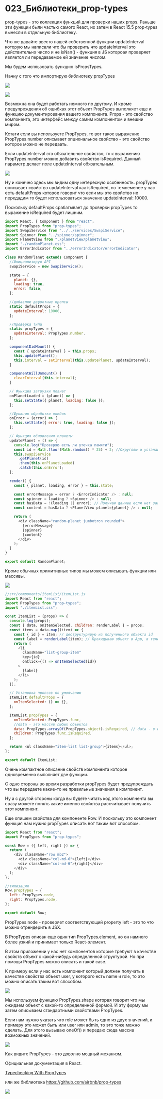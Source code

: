 # 023_Библиотеки_prop-types

prop-types - это коллекция функций для проверки наших props. Раньше эти функции были частью самого React, но затем в React 15.5 prop-types вынесли в отдельную библиотеку. 

Что же давайте ввесто нашей собственной функции updateInterval которую мы написали что бы проверить что updateInterval это действительно число и не isNan() - функция в JS котороая проверяет является ли передаваемое ей значение числом.

Мы будем испльзовать функцию isPropsTypes. 

Начну с того что импортирую библиотеку propTypes

![](img/001.jpg)

![](img/002.jpg)

Возможна она будет работать немного по другому. И кроме предупреждения об ошибках этот объект PropTypes выполняет еще и функцию документирования вашего компонента. Props - это свойство компонента, это интерфейс между самим компонентом и внешни миром.

Кстати если вы используете PropTypes, то вот такое выражение PropTypes.number описывает опциональное свойство - это свойство которое можно не передаать.

Если updateInterval это обязательное свойство, то к выражению PropTypes.number можно добавить свойство isRequired. Данный параметр делает поле updateInterval обязательным.

![](img/003.jpg)

Ну и конечно здесь мы видим одну интересную особенность. propTypes описывает свойство updateInterval как isRequired, но темнеменее у нас есть defaultProps которое говорит что если мы это свойство не передадим то будет использоваться значение  updateInterval: 10000.

Поскольку defaultProps срабатывает до проверки propTypes то выражение isRequired будет лишним.

```js
import React, { Component } from "react";
import PropTypes from "prop-types";
import SwapiService from "../../services/SwapiService";
import Spinner from "../spinner/spinner";
import PlanetView from "./planetView/planetView";
import "./randomPlanet.css";
import ErrorIndicator from "../errorIndicator/errorIndicator";

class RandomPlanet extends Component {
  //Инициализирую API
  swapiService = new SwapiService();

  state = {
    planet: {},
    loading: true,
    error: false,
  };

  //добавляю дефолтные пропсы
  static defaultProps = {
    updateInterval: 10000,
  };

  //Проверка типа
  static propTypes = {
    updateInterval: PropTypes.number,
  };

  componentDidMount() {
    const { updateInterval } = this.props;
    this.updatePlanet();
    this.interval = setInterval(this.updatePlanet, updateInterval);
  }

  componentWillUnmount() {
    clearInterval(this.interval);
  }

  // Функция загрузки планет
  onPlanetLoaded = (planet) => {
    this.setState({ planet, loading: false });
  };

  //Функция обработки ошибок
  onError = (error) => {
    this.setState({ error: true, loading: false });
  };

  // Функция обновления планеты
  updatePlanet = () => {
    console.log("Проверяю есть ли утечка памяти");
    const id = Math.floor(Math.random() * 25) + 2; //Округляю и устанавливаю диапазон случайных планет
    this.swapiService
      .getPlanet(id)
      .then(this.onPlanetLoaded)
      .catch(this.onError);
  };

  render() {
    const { planet, loading, error } = this.state;

    const errorMessage = error ? <ErrorIndicator /> : null;
    const spinner = loading ? <Spinner /> : null;
    const hasData = !(loading || error); // Получаю данные если нет загрузки или ошибки
    const content = hasData ? <PlanetView planet={planet} /> : null;

    return (
      <div className="random-planet jumbotron rounded">
        {errorMessage}
        {spinner}
        {content}
      </div>
    );
  }
}

export default RandomPlanet;


```

Кроме обычных примитивных типов мы можем описывать функции или массивы.

![](img/004.jpg)

```js
//src/components/itemList/itemList.js
import React from "react";
import PropTypes from "prop-types";
import "./itemList.css";

const ItemList = (props) => {
  console.log(props);
  const { data, onItemSelected, children: renderLabel } = props;
  const items = data.map((item) => {
    const { id } = item; // деструктурирую из полученного объекта id
    const label = renderLabel(item); // Прокидываю объект в App, в теле компонента ItemList обрабатываю функцией и достаю интересующие меня значения
    return (
      <li
        className="list-group-item"
        key={id}
        onClick={() => onItemSelected(id)}
      >
        {label}
      </li>
    );
  });

  // Установка пропсов по умолчанию
  ItemList.defaultProps = {
    onItemSelected: () => {},
  };

  ItemList.propTypes = {
    onItemSelected: PropTypes.func,
    //data - это массив любых объектов
    data: PropTypes.arrayOf(PropTypes.object).isRequired, // data - в нашем случае это массив объектов
    children: PropTypes.func.isRequired,
  };

  return <ul className="item-list list-group">{items}</ul>;
};

export default ItemList;

```

Очень компактное описание свойств компонента которое одновременно выполняет две функции.

С одно стороны во время разработки propTypes будет предупреждать что вы передаете какие-то не правильные значения в компонент. 

Ну а с другой стороны когда вы будете читать код этого компнента вы сразу можете понять какие именно свойства рассчитывает получить этот компонент.


Еще опишем свойства для компоненте Row. И поскольку это компонент функция нам нужно propTypes описать вот таким вот способом.

```js
import React from "react";
import PropTypes from "prop-types";

const Row = ({ left, right }) => {
  return (
    <div className="row mb2">
      <div className="col-md-6">{left}</div>
      <div className="col-md-6">{right}</div>
    </div>
  );
};

//типизация
Row.propTypes = {
  left: PropTypes.node,
  right: PropTypes.node,
};

export default Row;

```

PropTypes.node - проверяет соответствующий property left - это то что можно отрендерить в JSX.

В PropTypes описан еще один тип PropTypes.element, но он намного более узкий и принимает только React-элемент.

В этом приложении у нас нет компонентов которые требуют в качестве свойств объект с какой-нибудь определенной структурой. Но при помощи PropTypes можно описать и такой case.

К примеру если у нас есть компонент который должен получать в качестве свойства объект user, у которого есть name и role, то это можно описать таким вот способом.

![](img/005.jpg)

Мы используем функцию PropTypes.shape которая говорит что мы ожидаем объект с какой-то определенной формой. И эту форму мы затем описываем стандартными свойствами PropTypes.

Если нам нужно указать что role может быть одно из двух значений, к примеру это может быть или user или admin, то это тоже можно сделать. Для этого вызываю oneOf() и передаю сюда массив возможных значений.

![](img/006.jpg)

Как видите PropTypes - это доволно мощный механизм.

Официальная документация в React.

[Typechecking With PropTypes](https://reactjs.org/docs/typechecking-with-proptypes.html)

или же библиотека 
<https://github.com/airbnb/prop-types>

![](img/007.jpg)


